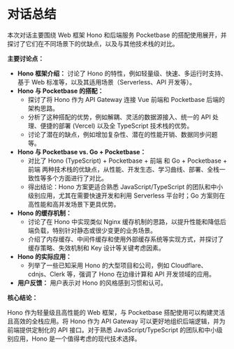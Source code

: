 # 对话总结

本次对话主要围绕 Web 框架 Hono 和后端服务 Pocketbase 的搭配使用展开，并探讨了它们在不同场景下的优缺点，以及与其他技术栈的对比。

**主要讨论点：**

* **Hono 框架介绍：** 讨论了 Hono 的特性，例如轻量级、快速、多运行时支持、基于 Web 标准等，以及其适用场景（Serverless、API 开发等）。
* **Hono 与 Pocketbase 的搭配：**
    * 探讨了将 Hono 作为 API Gateway 连接 Vue 前端和 Pocketbase 后端的架构思路。
    * 分析了这种搭配的优势，例如解耦、灵活的数据源接入、统一的 API 处理、便捷的部署 (Vercel) 以及全 TypeScript 技术栈的优势。
    * 讨论了潜在的缺点，例如增加复杂性、潜在的性能开销、数据同步问题等。
* **Hono 与 Pocketbase vs. Go + Pocketbase：**
    * 对比了 Hono (TypeScript) + Pocketbase + 前端 和 Go + Pocketbase + 前端 两种技术栈的优缺点，从性能、开发生态、学习曲线、部署、全栈一致性等多个方面进行了对比。
    * 得出结论：Hono 方案更适合熟悉 JavaScript/TypeScript 的团队和中小级别应用，尤其在需要快速开发和利用 Serverless 平台时；Go 方案则在高性能和高并发场景下更具优势。
* **Hono 的缓存机制：**
    * 讨论了在 Hono 中实现类似 Nginx 缓存机制的思路，以提升性能和降低后端负载，特别针对静态或很少变更的业务场景。
    * 介绍了内存缓存、中间件缓存和使用外部缓存系统等实现方式，并探讨了缓存策略、失效机制和 Key 设计等关键考虑因素。
* **Hono 的实际应用：**
    * 列举了一些已知采用 Hono 的大型项目和公司，例如 Cloudflare、cdnjs、Clerk 等，强调了 Hono 在边缘计算和 API 开发领域的应用。
* **用户反馈：** 用户表示对 Hono 的风格感到习惯和认可。

**核心结论：**

Hono 作为轻量级且高性能的 Web 框架，与 Pocketbase 搭配使用可以构建灵活且高效的全栈应用。将 Hono 作为 API Gateway 可以更好地组织后端逻辑，并为前端提供定制化的 API 接口。对于熟悉 JavaScript/TypeScript 的团队和中小级别应用，Hono 是一个值得考虑的现代技术选择。
